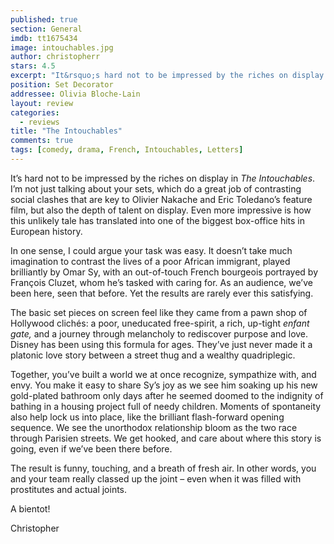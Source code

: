 ```yaml
---
published: true
section: General
imdb: tt1675434
image: intouchables.jpg
author: christopherr 
stars: 4.5
excerpt: "It&rsquo;s hard not to be impressed by the riches on display in <em>The Intouchables</em>. I&rsquo;m not just talking about your sets, which do a great job of contrasting social clashes that are key to Olivier Nakache and Eric Toledano&rsquo;s feature film, but also the depth of talent on display. Even more impressive is how this unlikely tale has translated into one of the biggest box-office hits in European history."
position: Set Decorator
addressee: Olivia Bloche-Lain
layout: review
categories:
  - reviews
title: "The Intouchables"
comments: true
tags: [comedy, drama, French, Intouchables, Letters]
---
```

<p>It&rsquo;s hard not to be impressed by the riches on display in <em>The Intouchables</em>. I&rsquo;m not just talking about your sets, which do a great job of contrasting social clashes that are key to Olivier Nakache and Eric Toledano&rsquo;s feature film, but also the depth of talent on display. Even more impressive is how this unlikely tale has translated into one of the biggest box-office hits in European history.</p>
<p>In one sense, I could argue your task was easy. It doesn&rsquo;t take much imagination to contrast the lives of a poor African immigrant, played brilliantly by Omar Sy, with an out-of-touch French bourgeois portrayed by Fran&ccedil;ois Cluzet, whom he&rsquo;s tasked with caring for. As an audience, we&rsquo;ve been here, seen that before. Yet the results are rarely ever this satisfying.</p>
<p>The basic set pieces on screen feel like they came from a pawn shop of Hollywood clich&eacute;s: a poor, uneducated free-spirit, a rich, up-tight <em>enfant gate,</em> and a journey through melancholy to rediscover purpose and love. Disney has been using this formula for ages. They&rsquo;ve just never made it a platonic love story between a street thug and a wealthy quadriplegic.</p>
<p>Together, you&rsquo;ve built a world we at once recognize, sympathize with, and envy. You make it easy to share Sy&rsquo;s joy as we see him soaking up his new gold-plated bathroom only days after he seemed doomed to the indignity of bathing in a housing project full of needy children. Moments of spontaneity also help lock us into place, like the brilliant flash-forward opening sequence. We see the unorthodox relationship bloom as the two race through Parisien streets. We get hooked, and care about where this story is going, even if we&rsquo;ve been there before.</p>
<p>The result is funny, touching, and a breath of fresh air. In other words, you and your team really classed up the joint &ndash; even when it was filled with prostitutes and actual joints.</p>
<p>A bientot!</p>
<p>Christopher</p>
